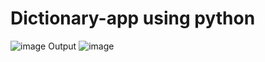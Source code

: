 # Dictionary-app using python
![image](https://user-images.githubusercontent.com/80087037/118366568-06f40080-b5be-11eb-9984-d8ed061f3db1.png)
Output
![image](https://user-images.githubusercontent.com/80087037/118366817-16734980-b5be-11eb-84a8-1e535ceda582.png)
